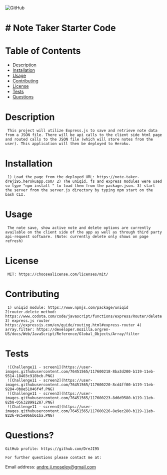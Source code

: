 
  ![GitHub](https://img.shields.io/badge/license-MIT-blue)

  # # Note Taker Starter Code

  # Table of Contents
  * [Description](#description)
  * [Installation](#installation)
  * [Usage](#usage)
  * [Contributing](#contributing)
  * [License](#license)
  * [Tests](#tests)
  * [Questions](#questions?)

  # Description
     This project will utilize Express.js to save and retrieve note data from a JSON file. There will be api calls to the client side html page and routed calls to the JSON file (which will store notes from the user). This application will then be deployed to Heroku.

  # Installation 
     1) Load the page from the deployed URL: https://note-taker-dreji95.herokuapp.com/ 2) The uniqid, fs and express modules were used so type "npm install " to load them from the package.json. 3) start the server from the server.js directory by typing npm start on the bash CLI.

  # Usage 
     The note save, show active note and delete options are currently available on the client side of the app as well as through third party api-request software. (Note: currently delete only shows on page refresh)

  # License
     MIT: https://choosealicense.com/licenses/mit/

  # Contributing
     1) uniqid module: https://www.npmjs.com/package/uniqid 2)router.delete method: https://www.codota.com/code/javascript/functions/express/Router/delete 3) express.js router https://expressjs.com/en/guide/routing.html#express-router 4) array.filter: https://developer.mozilla.org/en-US/docs/Web/JavaScript/Reference/Global_Objects/Array/filter

  # Tests
     ![Challenge11 - screen1](https://user-images.githubusercontent.com/76451565/117600218-8ba3d200-b119-11eb-9514-18403c918bcb.PNG)
     ![Challenge11 - screen2](https://user-images.githubusercontent.com/76451565/117600220-8cd4ff00-b119-11eb-9284-0b8e51046f4f.PNG)
     ![Challenge11 - screen3](https://user-images.githubusercontent.com/76451565/117600223-8d6d9580-b119-11eb-82b8-056328991287.PNG)
     ![Challenge11 - screen4](https://user-images.githubusercontent.com/76451565/117600226-8e9ec280-b119-11eb-8226-9c5e066b61ba.PNG)

  # Questions?

    GitHub profile: https://github.com/DreJI95
     
    For further questions please contact me at:

  Email address: andre.ji.moseley@gmail.com
